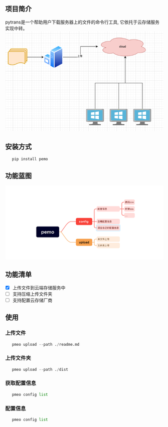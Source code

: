 ## 项目简介
  pytrans是一个帮助用户下载服务器上的文件的命令行工具, 它依托于云存储服务实现中转。
![img.png](img.png)

## 安装方式
```python
   pip install pemo
```

## 功能蓝图
![img_1.png](img_1.png)

## 功能清单
 - [X] 上传文件到云端存储服务中
 - [ ] 支持压缩上传文件夹
 - [ ] 支持配置云存储厂商

## 使用

### 上传文件
```python
   pmeo upload --path ./readme.md 
```
### 上传文件夹
```python
   pmeo upload --path ./dist
```

### 获取配置信息
```python
   pmeo config list 
```
### 配置信息
```python
   pmeo config list 
```


